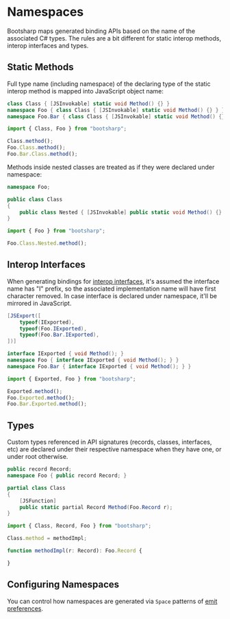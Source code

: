 ﻿# Namespaces

Bootsharp maps generated binding APIs based on the name of the associated C# types. The rules are a bit different for static interop methods, interop interfaces and types.

## Static Methods

Full type name (including namespace) of the declaring type of the static interop method is mapped into JavaScript object name:

```csharp
class Class { [JSInvokable] static void Method() {} }
namespace Foo { class Class { [JSInvokable] static void Method() {} } }
namespace Foo.Bar { class Class { [JSInvokable] static void Method() {} } }
```

```ts
import { Class, Foo } from "bootsharp";

Class.method();
Foo.Class.method();
Foo.Bar.Class.method();
```

Methods inside nested classes are treated as if they were declared under namespace:

```csharp
namespace Foo;

public class Class
{
    public class Nested { [JSInvokable] public static void Method() {} }
}
```

```ts
import { Foo } from "bootsharp";

Foo.Class.Nested.method();
```

## Interop Interfaces

When generating bindings for [interop interfaces](/guide/interop-interfaces), it's assumed the interface name has "I" prefix, so the associated implementation name will have first character removed. In case interface is declared under namespace, it'll be mirrored in JavaScript.

```csharp
[JSExport([
    typeof(IExported),
    typeof(Foo.IExported),
    typeof(Foo.Bar.IExported),
])]

interface IExported { void Method(); }
namespace Foo { interface IExported { void Method(); } }
namespace Foo.Bar { interface IExported { void Method(); } }
```

```ts
import { Exported, Foo } from "bootsharp";

Exported.method();
Foo.Exported.method();
Foo.Bar.Exported.method();
```

## Types

Custom types referenced in API signatures (records, classes, interfaces, etc) are declared under their respective namespace when they have one, or under root otherwise.

```csharp
public record Record;
namespace Foo { public record Record; }

partial class Class
{
    [JSFunction]
    public static partial Record Method(Foo.Record r);
}
```

```ts
import { Class, Record, Foo } from "bootsharp";

Class.method = methodImpl;

function methodImpl(r: Record): Foo.Record {

}
```

## Configuring Namespaces

You can control how namespaces are generated via `Space` patterns of [emit preferences](/guide/emit-prefs).
